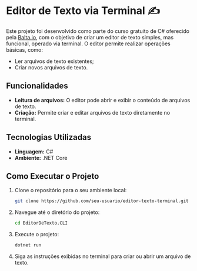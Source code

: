 # Editor de Texto via Terminal ✍️

Este projeto foi desenvolvido como parte do curso gratuito de C# oferecido pela [Balta.io](https://balta.io), com o objetivo de criar um editor de texto simples, mas funcional, operado via terminal. O editor permite realizar operações básicas, como:

- Ler arquivos de texto existentes;
- Criar novos arquivos de texto.

## Funcionalidades

- **Leitura de arquivos:** O editor pode abrir e exibir o conteúdo de arquivos de texto.
- **Criação:** Permite criar e editar arquivos de texto diretamente no terminal.

## Tecnologias Utilizadas

- **Linguagem:** C#
- **Ambiente:** .NET Core

## Como Executar o Projeto

1. Clone o repositório para o seu ambiente local:
   ```bash
   git clone https://github.com/seu-usuario/editor-texto-terminal.git
   ```
   
2. Navegue até o diretório do projeto:
   ```bash
   cd EditorDeTexto.CLI
   ```

3. Execute o projeto:
   ```bash
   dotnet run
   ```

4. Siga as instruções exibidas no terminal para criar ou abrir um arquivo de texto.

